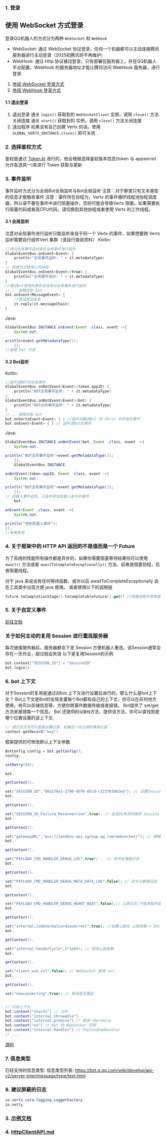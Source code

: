 ### 1. 登录

## 使用 WebSocket 方式登录

登录QQ机器人的方式分为两种 `WebSocket` 和 `WebHook`

* WebSocket: 通过 WebSocket 协议登录，任何一个机器都可以主动连接腾讯服务器进行主动登录（2025初腾讯将不再维护）
* WebHook: 通过 Http 协议被动登录，只有部署在服务器上，并在QQ机器人平台配置，WebHook 的服务器地址才能让腾讯访问 WebHook
  服务器，进行登录

1. [参阅 WebSocket 登录方式]((websocket.md))
2. [参阅 WebHook   登录方式]((webhook.md))

#### 1.1 退出登录

1. 退出登录
   通关 `login()` 获取到的 `WebSocketClient` 实例，调用 `close()` 方法关闭连接
   通关 `start()` 获取到的 实例，调用 `close()` 方法关闭连接
2. 退出程序
   如果没有自己创建 Vertx 的话，使用 `GLOBAL_VERTX_INSTANCE.close()` 即可关闭

### 2. 选择鉴权方式

鉴权是通过 [Token.kt](src%2Fmain%2Fkotlin%2Fgithub%2Fzimoyin%2Fnet%2FToken.kt) 进行的，他会根据选择鉴权版本信息(token 与
appsecret 允许各选其一)来进行 Token 获取与更新

### 3. 事件监听

事件监听方式分为全局Bot全局监听与Bot全局监听
注意：对于群里只有文本类型的信息才能触发事件
注意：事件所在协程为，Vertx 的事件循环线程池协程调度器，所以请不要在事件中进行阻塞操作，否则可能会导致Vertx
阻塞。如果需要执行阻塞代码或者高CPU代码，请切换到其他协程或者使用 Vertx 的工作线程。

#### 3.1 全局监听

注意对全局事件进行监听只能监听来自于同一个 Vertx 的事件，如果想要跨 Vertx 监听需要自行组件Vert 集群（请自行查阅资料）
Kotlin:

```kotlin
//通过全局事件总线来对全局事件进行监听
GlobalEventBus.onEvent<Event> {
    println("全局事件监听: " + it.metadataType)
}
// 简便方式使用工作线程
GlobalEventBus.onEvent<Event>(true) {
    println("全局事件监听: " + it.metadataType)
}
//通过Bot使用的事件总线来对全局事件进行监听
//... 省略获取 bot
bot.onEvent<MessageEvent> {
    //尝试发送信息
    it.reply(it.messageChain)
}
```

Java:

```java
GlobalEventBus.INSTANCE.onEvent(Event .class, event ->{
    System.out.

println(event.getMetadataType());
    });
//省略 bot 方式
```

#### 3.2 Bot监听

Kotlin:

```kotlin
//监听该BOT的全局事件
GlobalEventBus.onBotEvent<Event>(token.appID) {
    println("BOT全局事件监听: " + it.metadataType)
}
GlobalEventBus.onBotEvent<Event>(bot) {
    println("BOT全局事件监听: " + it.metadataType)
}
//... 省略获取 bot
bot.onVertxEvent<Event> { } //监听创建该Bot 的 Vertx 中所有的事件
bot.onEvent<Event> { } // 监听该Bot的事件
```

Java:

```java
GlobalEventBus.INSTANCE.onBotEvent(bot, Event .class, event ->{
    System.out.

println("BOT全局事件监听"+event.getMetadataType());
    });
    GlobalEventBus.INSTANCE.

onBotEvent(token.appID, Event .class, event ->{
    System.out.

println("BOT全局事件监听"+event.getMetadataType());
    });
// 机器人事件监听，只监听和该机器人有关的事件
    bot.

onEvent(Event .class, event ->{
    System.out.

println("收到机器人事件");
});
//省略其他
```

### 4. 关于框架中的 HTTP API 返回的不是值而是一个 Future

为了系统的性能所有操作都是异步的，如果你需要阻塞等待结果你可以使用 `await()` 方法或者 `awaitToCompleteExceptionally()`
方法。前者是阻塞协程，后者阻塞线程。

对于 java 来说没有任何等待函数，或许以后 awaitToCompleteExceptionally 会在工具类中出现方便 java 使用。
或者使用以下的调用链

```kotlin
future.toCompletionStage().toCompletableFuture().get() //阻塞线程并获取值

```

### 5. 关于自定义事件

[前往文档](CustomEvent.md)

### 关于如何主动的复用 Session 进行重连服务器

每次链接服务器后，服务器都会下发 Session 方便机器人重连。该Session通常会存在一天作业，超过就会失效
以下是复用Session的示例

```kotlin
bot.context["SESSION_ID"] = "SessionID"
bot.login()
```

### 6. bot 上下文

对于Session的复用是通过对bot 上下文进行设置后进行的，那么什么是bot上下文？
Bot上下文是Bot的全局变量每个Bot都有自己的上下文，你可以在任何地方使用，他可以存储信息等，方便你跨事件数据传输或者报错。
Bot提供了 set/get 方法来报错每一个信息。
Bot 还提供的`设置栈`方法，提供该方法，你可以查找到是哪个位置设置的该上下文.

```kotlin
// 通过该方法可以查看设置记录，如最后一次记录的堆栈位置
context.getRecord("key")
```

框架提供的可修改默认上下文参数

```java
BotConfig config = bot.getConfig();
config.

setRetry(99);

bot.

getContext().

set("SESSION_ID","60a176e1-2790-4bf0-85cd-c123763981ea"); // 设置Session ID 用于复用已经存在的会话。注意：适用于沙盒环境，正式环境请谨慎使用
bot.

getContext().

set("SESSION_ID_Failure_Reconnection",true); // 会话ID失效则废弃 Session id 重新连接服务器
bot.

getContext().

set("gatewayURL","wss://sandbox.api.sgroup.qq.com/websocket/"); // 硬编码设置wss接入点同时shards设置为1.不推荐使用(// config.shards = 1)
bot.

getContext().

set("PAYLOAD_CMD_HANDLER_DEBUG_LOG",true);    // 命令处理器日志
bot.

getContext().

set("PAYLOAD_CMD_HANDLER_DEBUG_MATA_DATA_LOG",false); // 命令元数据日志
bot.

getContext().

set("PAYLOAD_CMD_HANDLER_DEBUG_HEART_BEAT",false);// 心跳日志,不能单独开启应该与上面两个其中一个一并开启
bot.

getContext().

set("internal.isAbnormalCardiacArrest",true); //如果心跳在 心跳周期 + 30s 内没有发送出去就抛出异常
bot.

getContext().

set("internal.headerCycle",5*1000); // 修改心跳周期
bot.

getContext().

set("client_use_ssl",false); // WebSocket 禁用 ssl
bot.

getContext().

set("newconnecting",true); // 断线是否重连


// 只读上下文
bot.context["shards"] // 分片
bot.context["internal.throwable"]
bot.context["internal.promise"] // 登录 的promise
bot.context["ws"] // Bot 的 WebSocket 实例
bot.context["internal.handler"] // PayloadCmdHandler
// ....
```

[源码](..%2Fsrc%2Fmain%2Fkotlin%2Fcom%2Fgithub%2Fzimoyin%2Fqqbot%2Fbot%2FBotContent.kt)

### 7. 信息类型

已经支持的信息类型:
信息类型列表: https://bot.q.qq.com/wiki/develop/api-v2/server-inter/message/type/text.html

### 8. 建议屏蔽的日志

```java
io.vertx.core.logging.LoggerFactory
io.netty
```

### 3. [示例文档](%E7%A4%BA%E4%BE%8B.md)

### 4. [HttpClientAPI.md](HttpClientAPI.md)
